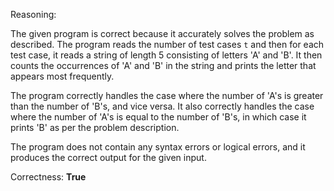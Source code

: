 Reasoning:

The given program is correct because it accurately solves the problem as described. The program reads the number of test cases `t` and then for each test case, it reads a string of length 5 consisting of letters 'A' and 'B'. It then counts the occurrences of 'A' and 'B' in the string and prints the letter that appears most frequently.

The program correctly handles the case where the number of 'A's is greater than the number of 'B's, and vice versa. It also correctly handles the case where the number of 'A's is equal to the number of 'B's, in which case it prints 'B' as per the problem description.

The program does not contain any syntax errors or logical errors, and it produces the correct output for the given input.

Correctness: **True**